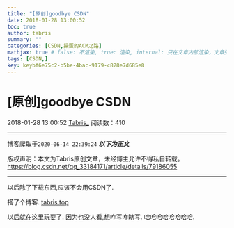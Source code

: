 ```yaml
---
title: "[原创]goodbye CSDN"
date: 2018-01-28 13:00:52
toc: true
author: tabris
summary: ""
categories: [CSDN,操蛋的ACM之路]
mathjax: true # false: 不渲染, true: 渲染, internal: 只在文章内部渲染，文章列表中不渲染
tags: [CSDN,]
key: keybf6e75c2-b5be-4bac-9179-c828e7d685e8
---
```


# [原创]goodbye CSDN

2018-01-28 13:00:52  [Tabris_](https://me.csdn.net/qq_33184171) 阅读数：410

---

博客爬取于`2020-06-14 22:39:24`
***以下为正文***

版权声明：本文为Tabris原创文章，未经博主允许不得私自转载。
https://blog.csdn.net/qq_33184171/article/details/79186055

<!-- more -->

---

以后除了下载东西,应该不会用CSDN了.

搭了个博客.
[tabris.top](https://tabris.top)

以后就在这里玩耍了.
因为也没人看,想咋写咋瞎写.  哈哈哈哈哈哈哈哈.

